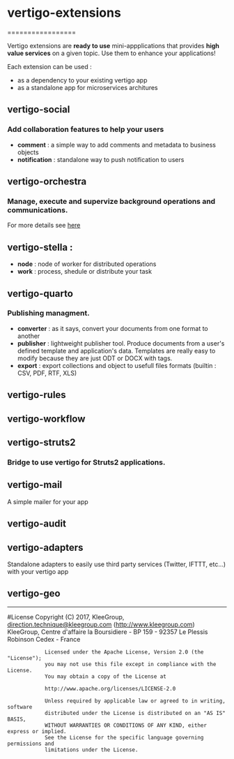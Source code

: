 # vertigo-extensions
=================

Vertigo extensions are **ready to use** mini-appplications that provides **high value services** on a given topic.
Use them to enhance your applications!

Each extension can be used :
 - as a dependency to your existing vertigo app
 - as a standalone app for microservices architures


## vertigo-social
### Add collaboration features to help your users

* __comment__ : a simple way to add comments and metadata to business objects
* __notification__ : standalone way to push notification to users

## vertigo-orchestra
### Manage, execute and supervize background operations and communications.
For more details see [here](/vertigo-orchestra/)

## vertigo-stella : 
* __node__ : node of worker for distributed operations
* __work__ : process, shedule or distribute your task

## vertigo-quarto
### Publishing managment.

* __converter__ : as it says, convert your documents from one format to another
* __publisher__ : lightweight publisher tool. Produce documents from a user's defined template and application's data. Templates are really easy to modify because they are just ODT or DOCX with tags.
* __export__ : export collections and object to usefull files formats (builtin : CSV, PDF, RTF, XLS)

## vertigo-rules

## vertigo-workflow

## vertigo-struts2
### Bridge to use vertigo for Struts2 applications.

## vertigo-mail
A simple mailer for your app

## vertigo-audit

## vertigo-adapters
Standalone adapters to easily use third party services (Twitter, IFTTT, etc...) with your vertigo app

## vertigo-geo

-----
#License
                Copyright (C) 2017, KleeGroup, direction.technique@kleegroup.com (http://www.kleegroup.com)
                KleeGroup, Centre d'affaire la Boursidiere - BP 159 - 92357 Le Plessis Robinson Cedex - France
                
                Licensed under the Apache License, Version 2.0 (the "License");
                you may not use this file except in compliance with the License.
                You may obtain a copy of the License at
                
                http://www.apache.org/licenses/LICENSE-2.0
                
                Unless required by applicable law or agreed to in writing, software
                distributed under the License is distributed on an "AS IS" BASIS,
                WITHOUT WARRANTIES OR CONDITIONS OF ANY KIND, either express or implied.
                See the License for the specific language governing permissions and
                limitations under the License.
